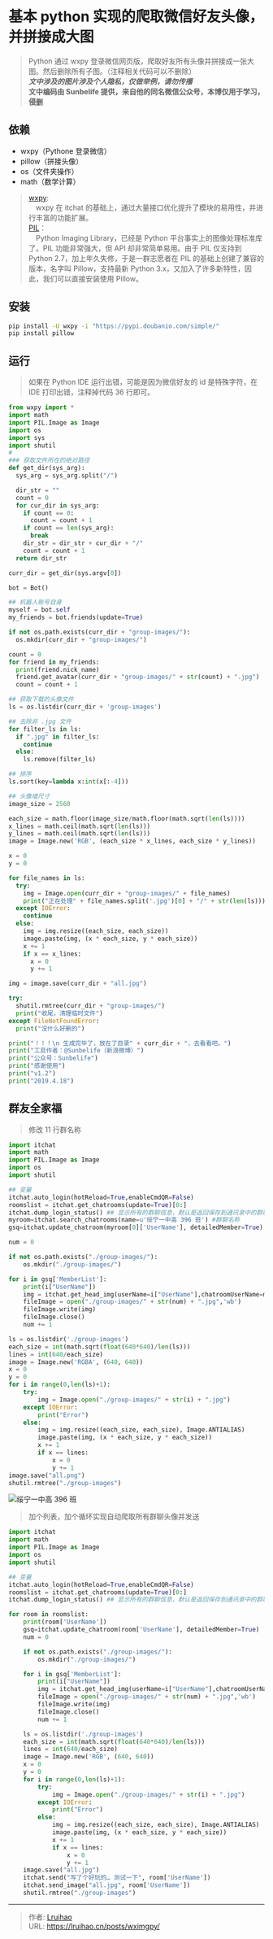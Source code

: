 # 基本 python 实现的爬取微信好友头像，并拼接成大图


> Python 通过 wxpy 登录微信网页版，爬取好友所有头像并拼接成一张大图。然后删除所有子图。（注释相关代码可以不删除）  
> **_文中涉及的图片涉及个人隐私，仅做举例，请勿传播_**  
> **文中编码由 Sunbelife 提供，来自他的同名微信公众号，本博仅用于学习，侵删**

<!--more-->

## 依赖

- wxpy（Pythone 登录微信）
- pillow（拼接头像）
- os（文件夹操作）
- math（数学计算）

> [wxpy](https://github.com/youfou/wxpy):  
> &ensp;&ensp;wxpy 在 itchat 的基础上，通过大量接口优化提升了模块的易用性，并进行丰富的功能扩展。  
> [PIL](https://www.liaoxuefeng.com/wiki/0014316089557264a6b348958f449949df42a6d3a2e542c000/0014320027235877860c87af5544f25a8deeb55141d60c5000)：  
> &ensp;&ensp;Python Imaging Library，已经是 Python 平台事实上的图像处理标准库了。PIL 功能非常强大，但 API 却非常简单易用。由于 PIL 仅支持到 Python 2.7，加上年久失修，于是一群志愿者在 PIL 的基础上创建了兼容的版本，名字叫 Pillow，支持最新 Python 3.x，又加入了许多新特性，因此，我们可以直接安装使用 Pillow。

## 安装

```bash
pip install -U wxpy -i "https://pypi.doubanio.com/simple/"
pip install pillow
```

## 运行

> 如果在 Python IDE 运行出错，可能是因为微信好友的 id 是特殊字符，在 IDE 打印出错，注释掉代码 36 行即可。

```py @Sunbelife
from wxpy import *
import math
import PIL.Image as Image
import os
import sys
import shutil
#
### 获取文件所在的绝对路径
def get_dir(sys_arg):
  sys_arg = sys_arg.split("/")

  dir_str = ""
  count = 0
  for cur_dir in sys_arg:
    if count == 0:
      count = count + 1
    if count == len(sys_arg):
      break
    dir_str = dir_str + cur_dir + "/"
    count = count + 1
  return dir_str

curr_dir = get_dir(sys.argv[0])

bot = Bot()

## 机器人账号自身
myself = bot.self
my_friends = bot.friends(update=True)

if not os.path.exists(curr_dir + "group-images/"):
  os.mkdir(curr_dir + "group-images/")

count = 0
for friend in my_friends:
  print(friend.nick_name)
  friend.get_avatar(curr_dir + "group-images/" + str(count) + ".jpg")
  count = count + 1

## 获取下载的头像文件
ls = os.listdir(curr_dir + 'group-images')

## 去除非 .jpg 文件
for filter_ls in ls:
  if ".jpg" in filter_ls:
    continue
  else:
    ls.remove(filter_ls)

## 排序
ls.sort(key=lambda x:int(x[:-4]))

## 头像墙尺寸
image_size = 2560

each_size = math.floor(image_size/math.floor(math.sqrt(len(ls))))
x_lines = math.ceil(math.sqrt(len(ls)))
y_lines = math.ceil(math.sqrt(len(ls)))
image = Image.new('RGB', (each_size * x_lines, each_size * y_lines))

x = 0
y = 0

for file_names in ls:
  try:
    img = Image.open(curr_dir + "group-images/" + file_names)
    print("正在处理" + file_names.split('.jpg')[0] + "/" + str(len(ls)))
  except IOError:
    continue
  else:
    img = img.resize((each_size, each_size))
    image.paste(img, (x * each_size, y * each_size))
    x += 1
    if x == x_lines:
      x = 0
      y += 1

img = image.save(curr_dir + "all.jpg")

try:
  shutil.rmtree(curr_dir + "group-images/")
  print("收尾，清理临时文件")
except FileNotFoundError:
  print("没什么好删的")

print("！！！\n 生成完毕了，放在了目录" + curr_dir + "，去看看吧。")
print("工具作者：@Sunbelife（新浪微博）")
print("公众号：Sunbelife")
print("感谢使用")
print("v1.2")
print("2019.4.18")
```

## 群友全家福

> 修改 11 行群名称

```py @Sunbelife
import itchat
import math
import PIL.Image as Image
import os
import shutil

## 变量
itchat.auto_login(hotReload=True,enableCmdQR=False)
roomslist = itchat.get_chatrooms(update=True)[0:]
itchat.dump_login_status() ## 显示所有的群聊信息，默认是返回保存到通讯录中的群聊
myroom=itchat.search_chatrooms(name=u'绥宁一中高 396 班') #群聊名称
gsq=itchat.update_chatroom(myroom[0]['UserName'], detailedMember=True)

num = 0

if not os.path.exists("./group-images/"):
    os.mkdir("./group-images/")

for i in gsq['MemberList']:
    print(i["UserName"])
    img = itchat.get_head_img(userName=i["UserName"],chatroomUserName=myroom[0]['UserName'])
    fileImage = open("./group-images/" + str(num) + ".jpg",'wb')
    fileImage.write(img)
    fileImage.close()
    num += 1

ls = os.listdir('./group-images')
each_size = int(math.sqrt(float(640*640)/len(ls)))
lines = int(640/each_size)
image = Image.new('RGBA', (640, 640))
x = 0
y = 0
for i in range(0,len(ls)+1):
    try:
        img = Image.open("./group-images/" + str(i) + ".jpg")
    except IOError:
        print("Error")
    else:
        img = img.resize((each_size, each_size), Image.ANTIALIAS)
        image.paste(img, (x * each_size, y * each_size))
        x += 1
        if x == lines:
            x = 0
            y += 1
image.save("all.png")
shutil.rmtree("./group-images")
```

![绥宁一中高 396 班](images/2.png '绥宁一中高 396 班')

> 加个列表，加个循环实现自动爬取所有群聊头像并发送

```py @Sunbelife
import itchat
import math
import PIL.Image as Image
import os
import shutil

## 变量
itchat.auto_login(hotReload=True,enableCmdQR=False)
roomslist = itchat.get_chatrooms(update=True)[0:]
itchat.dump_login_status() ## 显示所有的群聊信息，默认是返回保存到通讯录中的群聊

for room in roomslist:
    print(room['UserName'])
    gsq=itchat.update_chatroom(room['UserName'], detailedMember=True)
    num = 0

    if not os.path.exists("./group-images/"):
        os.mkdir("./group-images/")

    for i in gsq['MemberList']:
        print(i["UserName"])
        img = itchat.get_head_img(userName=i["UserName"],chatroomUserName=room['UserName'])
        fileImage = open("./group-images/" + str(num) + ".jpg",'wb')
        fileImage.write(img)
        fileImage.close()
        num += 1

    ls = os.listdir('./group-images')
    each_size = int(math.sqrt(float(640*640)/len(ls)))
    lines = int(640/each_size)
    image = Image.new('RGB', (640, 640))
    x = 0
    y = 0
    for i in range(0,len(ls)+1):
        try:
            img = Image.open("./group-images/" + str(i) + ".jpg")
        except IOError:
            print("Error")
        else:
            img = img.resize((each_size, each_size), Image.ANTIALIAS)
            image.paste(img, (x * each_size, y * each_size))
            x += 1
            if x == lines:
                x = 0
                y += 1
    image.save("all.jpg")
    itchat.send("写了个好玩的… 测试一下", room['UserName'])
    itchat.send_image("all.jpg", room['UserName'])
    shutil.rmtree("./group-images")
```


---

> 作者: [Lruihao](https://github.com/Lruihao)  
> URL: https://lruihao.cn/posts/wximgpy/  

